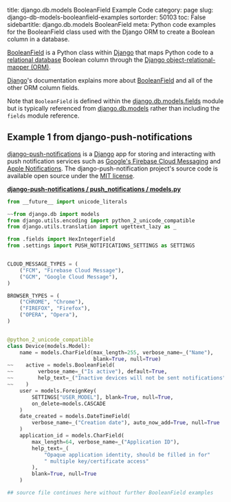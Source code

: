 title: django.db.models BooleanField Example Code
category: page
slug: django-db-models-booleanfield-examples
sortorder: 50103
toc: False
sidebartitle: django.db.models BooleanField
meta: Python code examples for the BooleanField class used with the Django ORM to create a Boolean column in a database.


[BooleanField](https://github.com/django/django/blob/master/django/db/models/fields/__init__.py)
is a Python class within [Django](/django.html) that maps Python code to
a [relational database](/databases.html) Boolean column through the 
[Django object-relational-mapper (ORM)](/django-orm.html).

[Django](/django.html)'s documentation explains more about 
[BooleanField](https://docs.djangoproject.com/en/dev/ref/models/fields/#django.db.models.TextField)
and all of the other ORM column fields.

Note that `BooleanField` is defined within the 
[django.db.models.fields](https://github.com/django/django/blob/master/django/db/models/fields/__init__.py)
module but is typically referenced from
[django.db.models](https://github.com/django/django/tree/master/django/db/models)
rather than including the `fields` module reference.


## Example 1 from django-push-notifications
[django-push-notifications](https://github.com/jazzband/django-push-notifications)
is a [Django](/django.html) app for storing and interacting with
push notification services such as 
[Google's Firebase Cloud Messaging](https://firebase.google.com/docs/cloud-messaging/)
and 
[Apple Notifications](https://developer.apple.com/notifications/).
The django-push-notification project's source code is available
open source under the 
[MIT license](https://github.com/jazzband/django-push-notifications/blob/master/LICENSE).

[**django-push-notifications / push_notifications / models.py**](https://github.com/jazzband/django-push-notifications/blob/master/push_notifications/models.py)

```python
from __future__ import unicode_literals

~~from django.db import models
from django.utils.encoding import python_2_unicode_compatible
from django.utils.translation import ugettext_lazy as _

from .fields import HexIntegerField
from .settings import PUSH_NOTIFICATIONS_SETTINGS as SETTINGS


CLOUD_MESSAGE_TYPES = (
    ("FCM", "Firebase Cloud Message"),
    ("GCM", "Google Cloud Message"),
)

BROWSER_TYPES = (
    ("CHROME", "Chrome"),
    ("FIREFOX", "Firefox"),
    ("OPERA", "Opera"),
)


@python_2_unicode_compatible
class Device(models.Model):
    name = models.CharField(max_length=255, verbose_name=_("Name"), 
                            blank=True, null=True)
~~    active = models.BooleanField(
~~        verbose_name=_("Is active"), default=True,
~~        help_text=_("Inactive devices will not be sent notifications")
~~    )
    user = models.ForeignKey(
        SETTINGS["USER_MODEL"], blank=True, null=True, 
        on_delete=models.CASCADE
    )
    date_created = models.DateTimeField(
        verbose_name=_("Creation date"), auto_now_add=True, null=True
    )
    application_id = models.CharField(
        max_length=64, verbose_name=_("Application ID"),
        help_text=_(
            "Opaque application identity, should be filled in for"
            " multiple key/certificate access"
        ),
        blank=True, null=True
    )

## source file continues here without further BooleanField examples
```
